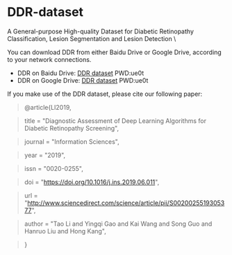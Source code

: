 # DDR-dataset
A General-purpose High-quality Dataset for Diabetic Retinopathy Classification, Lesion Segmentation and Lesion Detection \

You can download DDR from either Baidu Drive or Google Drive, according to your network connections.

* DDR on Baidu Drive: [DDR dataset](https://pan.baidu.com/s/1560JK2pzxTN9Ny1TcmNasQ "悬停显示")     PWD:ue0t 
* DDR on Google Drive: [DDR dataset](https://pan.baidu.com/s/1560JK2pzxTN9Ny1TcmNasQ "悬停显示")     PWD:ue0t 

If you make use of the DDR dataset, please cite our following paper:
> @article{LI2019,

> title = "Diagnostic Assessment of Deep Learning Algorithms for Diabetic Retinopathy Screening",

> journal = "Information Sciences",

> year = "2019",

> issn = "0020-0255",

> doi = "https://doi.org/10.1016/j.ins.2019.06.011",

> url = "http://www.sciencedirect.com/science/article/pii/S0020025519305377",

> author = "Tao Li and Yingqi Gao and Kai Wang and Song Guo and Hanruo Liu and Hong Kang",

> }
